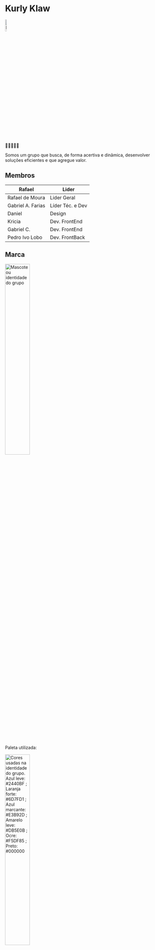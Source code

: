 <!--

**Here are some ideas to get you started:**

🙋‍♀️ A short introduction - what is your organization all about?
🌈 Contribution guidelines - how can the community get involved?
👩‍💻 Useful resources - where can the community find your docs? Is there anything else the community should know?
🍿 Fun facts - what does your team eat for breakfast?
🧙 Remember, you can do mighty things with the power of [Markdown](https://docs.github.com/github/writing-on-github/getting-started-with-writing-and-formatting-on-github/basic-writing-and-formatting-syntax)
-->


# Kurly Klaw 
<img src="https://github.com/user-attachments/assets/2095a7ec-acfc-4982-8bf5-16341179fd90" alt="Icon kurly klaw" width=10% height=auto>

🔑🔑🔑🔑🔑

<!--Quem somos-->

Somos um grupo que busca, de forma acertiva e dinâmica, desenvolver soluções eficientes e que agregue valor.



## Membros 
Rafael | Lider
------- | ------
Rafael de Moura | Lider Geral
Gabriel A. Farias | Líder Téc. e Dev
Daniel | Design
Kricia | Dev. FrontEnd
Gabriel C. | Dev. FrontEnd
Pedro Ivo Lobo | Dev. FrontBack

## Marca

<img src="https://github.com/user-attachments/assets/4c5c1420-24ac-474d-a16d-f81866a26a6b" alt="Mascote ou identidade do grupo" width=40% height=auto>

Paleta utilizada:

<img src="https://github.com/user-attachments/assets/cb7caa0d-4c83-456e-94b8-0ba2922bf794" alt="Cores usadas na identidade do grupo. Azul leve: #2440BF ; Laranja forte: #6D7FD1 ; Azul marcante: #E3B92D ; Amarelo leve: #DB5E0B ; Ocre: #F5DF85 ; Preto: #000000 " width=40% height=auto>

Icon <br>
<img src="https://github.com/user-attachments/assets/2095a7ec-acfc-4982-8bf5-16341179fd90" alt="Icon kurly klaw" width=20% height=auto>
